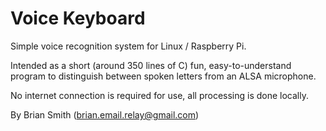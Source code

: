 # Voice Keyboard
Simple voice recognition system for Linux / Raspberry Pi.

Intended as a short (around 350 lines of C) fun, easy-to-understand
program to distinguish between spoken letters from an ALSA microphone.

No internet connection is required for use, all processing is done locally.

By Brian Smith (brian.email.relay@gmail.com)
